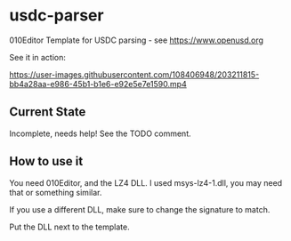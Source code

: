 # usdc-parser
010Editor Template for USDC parsing - see https://www.openusd.org

See it in action:

https://user-images.githubusercontent.com/108406948/203211815-bb4a28aa-e986-45b1-b1e6-e92e5e7e1590.mp4


## Current State
Incomplete, needs help! See the TODO comment.

## How to use it
You need 010Editor, and the LZ4 DLL. I used msys-lz4-1.dll, you may need that or something similar. 

If you use a different DLL, make sure to change the signature to match.

Put the DLL next to the template.
